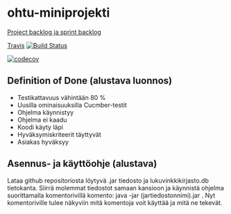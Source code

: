 # ohtu-miniprojekti

[Project backlog ja sprint backlog](https://docs.google.com/spreadsheets/d/1w-N_671GRqGdUKOiKLBo_xvrbqf__6OmBoUgVhpVD2s/edit#gid=0)

[Travis](https://travis-ci.org/ankatus/ohtu-miniprojekti) [![Build Status](https://travis-ci.org/ankatus/ohtu-miniprojekti.svg?branch=konfiguraatio)](https://travis-ci.org/ankatus/ohtu-miniprojekti)  

[![codecov](https://codecov.io/gh/ankatus/ohtu-miniprojekti/branch/master/graph/badge.svg)](https://codecov.io/gh/ankatus/ohtu-miniprojekti)

## Definition of Done (alustava luonnos)
- Testikattavuus vähintään 80 %
- Uusilla ominaisuuksilla Cucmber-testit
- Ohjelma käynnistyy  
- Ohjelma ei kaadu  
- Koodi käyty läpi  
- Hyväksymiskriteerit täyttyvät  
- Asiakas hyväksyy  


## Asennus- ja käyttöohje (alustava)
Lataa github repositoriosta löytyvä .jar tiedosto ja lukuvinkkikirjasto.db tietokanta. Siirrä molemmat tiedostot samaan kansioon ja käynnistä ohjelma suorittamalla komentorivillä komento: java -jar (jartiedostonnimi).jar . Nyt komentoriville tulee näkyviin mitä komentoja voit käyttää ja mitä ne tekevät.
